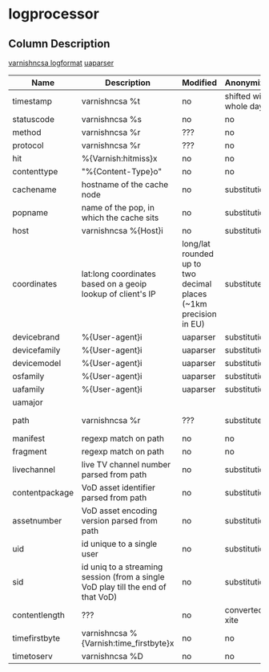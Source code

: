 # logprocessor

## Column Description

[varnishncsa logformat](https://varnish-cache.org/docs/trunk/reference/varnishncsa.html)
[uaparser](http://)


|Name|Description|Modified|Anonymization|Example|
|--|--|--|--|--|
|timestamp|varnishncsa %t|no|shifted with whole days|2081-08-10 07:27:45|
|statuscode|varnishncsa %s|no|no|200|
|method|varnishncsa %r|???|no|GET|
|protocol|varnishncsa %r|???|no|HTTP/1.1|
|hit|%{Varnish:hitmiss}x|no|no|hit|
|contenttype|"%{Content-Type}o"|no|no|text/xml|
|cachename|hostname of the cache node|no|substitution|cachename-9f7407ab|
|popname|name of the pop, in which the cache sits|no|substitution|popname-ea30c95d|
|host|varnishncsa %{Host}i|no|substitution|host-3e4e7625b87a06b4|
|coordinates|lat:long coordinates based on a geoip lookup of client's IP|long/lat rounded up to two decimal places (~1km precision in EU)|substituted|coordinates-cade362a712f9a5e|
|devicebrand|%{User-agent}i|uaparser|substitution|devicebrand-a514a965|
|devicefamily|%{User-agent}i|uaparser|substitution|devicefamily-59342d25|
|devicemodel|%{User-agent}i|uaparser|substitution|devicemodel-90ce0a37|
|osfamily|%{User-agent}i|uaparser|substitution|osfamily-f5984c0b|
|uafamily|%{User-agent}i|uaparser|substitution|uafamily-4cd61238|
|uamajor|||||
|path|varnishncsa %r|???|substituted|path-518c4a144f6e7cfed8a3b6178349b36e|
|manifest|regexp match on path|no|no|False|
|fragment|regexp match on path|no|no|False|
|livechannel|live TV channel number parsed from path|no|substitution|livechannel-7441b3f7|
|contentpackage|VoD asset identifier parsed from path|no|substitution||
|assetnumber|VoD asset encoding version parsed from path|no|substitution||
|uid|id unique to a single user|no|substitution|uid-951276f2635c065d28507d06|
|sid|id uniq to a streaming session (from a single VoD play till the end of that VoD)|no|substitution|sid-d0753013b4d5b24dc6b3e8fb|
|contentlength|???|no|converted to xite|0.19897032101756512|
|timefirstbyte|varnishncsa %{Varnish:time_firstbyte}x|no|no|0.000193|
|timetoserv|varnishncsa %D|no|no|0.000257|
